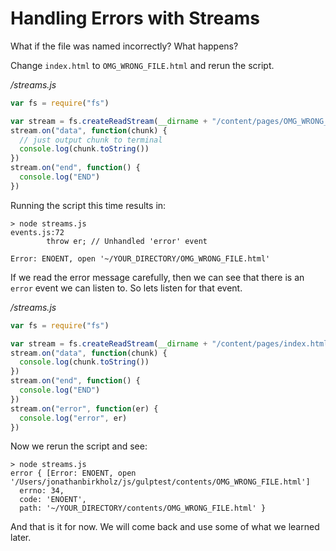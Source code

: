 # Handling Errors with Streams


What if the file was named incorrectly? What happens?

Change `index.html` to `OMG_WRONG_FILE.html` and rerun the script.

*/streams.js*
```javascript
var fs = require("fs")

var stream = fs.createReadStream(__dirname + "/content/pages/OMG_WRONG_FILE.html")
stream.on("data", function(chunk) {
  // just output chunk to terminal
  console.log(chunk.toString())
})
stream.on("end", function() {
  console.log("END")
})
```

Running the script this time results in:
```
> node streams.js
events.js:72
        throw er; // Unhandled 'error' event

Error: ENOENT, open '~/YOUR_DIRECTORY/OMG_WRONG_FILE.html'
```

If we read the error message carefully, then we can see that there is an `error` event we can listen to. So lets listen for that event.

*/streams.js*
```javascript
var fs = require("fs")

var stream = fs.createReadStream(__dirname + "/content/pages/index.html");
stream.on("data", function(chunk) {
  console.log(chunk.toString())
})
stream.on("end", function() {
  console.log("END")
})
stream.on("error", function(er) {
  console.log("error", er)
})
```

Now we rerun the script and see:

```
> node streams.js
error { [Error: ENOENT, open '/Users/jonathanbirkholz/js/gulptest/contents/OMG_WRONG_FILE.html']
  errno: 34,
  code: 'ENOENT',
  path: '~/YOUR_DIRECTORY/contents/OMG_WRONG_FILE.html' }
```

And that is it for now. We will come back and use some of what we learned later.

